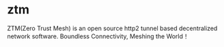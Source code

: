 # ztm
ZTM(Zero Trust Mesh) is an open source http2 tunnel based decentralized network software. Boundless Connectivity, Meshing the World！

